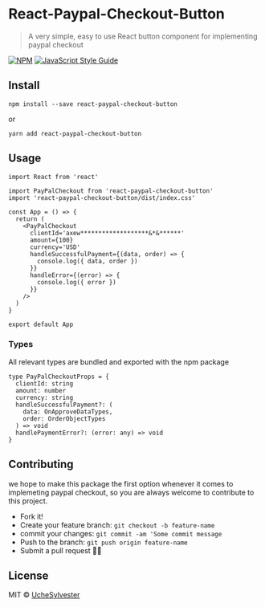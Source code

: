 # React-Paypal-Checkout-Button

> A very simple, easy to use React button component for implementing paypal checkout

[![NPM](https://img.shields.io/npm/v/react-paypal-checkout-button.svg)](https://www.npmjs.com/package/react-paypal-checkout-button) [![JavaScript Style Guide](https://img.shields.io/badge/code_style-standard-brightgreen.svg)](https://standardjs.com)

## Install

```
npm install --save react-paypal-checkout-button
```

or

```
yarn add react-paypal-checkout-button
```

## Usage

```tsx
import React from 'react'

import PayPalCheckout from 'react-paypal-checkout-button'
import 'react-paypal-checkout-button/dist/index.css'

const App = () => {
  return (
    <PayPalCheckout
      clientId='axew*******************&*&******'
      amount={100}
      currency='USD'
      handleSuccessfulPayment={(data, order) => {
        console.log({ data, order })
      }}
      handleError={(error) => {
        console.log({ error })
      }}
    />
  )
}

export default App
```

### Types

All relevant types are bundled and exported with the npm package

```
type PayPalCheckoutProps = {
  clientId: string
  amount: number
  currency: string
  handleSuccessfulPayment?: (
    data: OnApproveDataTypes,
    order: OrderObjectTypes
  ) => void
  handlePaymentError?: (error: any) => void
}
```

## Contributing

we hope to make this package the first option whenever it comes to implemeting paypal checkout, so you are always welcome to contribute to this project.

- Fork it!
- Create your feature branch: `git checkout -b feature-name`
- commit your changes: `git commit -am 'Some commit message`
- Push to the branch: `git push origin feature-name`
- Submit a pull request :smiling_face_with_three_hearts::muscle:

## License

MIT © [UcheSylvester](https://github.com/UcheSylvester)

